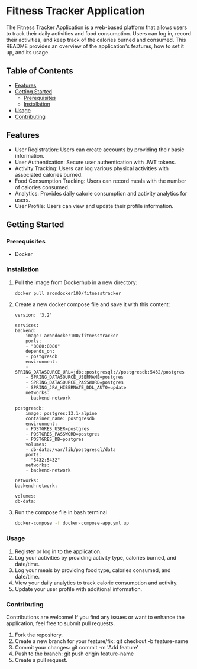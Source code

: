 # Fitness Tracker Application

The Fitness Tracker Application is a web-based platform that allows users to track their daily activities and food consumption. Users can log in, record their activities, and keep track of the calories burned and consumed. This README provides an overview of the application's features, how to set it up, and its usage.

## Table of Contents

- [Features](#features)
- [Getting Started](#getting-started)
    - [Prerequisites](#prerequisites)
    - [Installation](#installation)
- [Usage](#usage)
- [Contributing](#contributing)

## Features

- User Registration: Users can create accounts by providing their basic information.
- User Authentication: Secure user authentication with JWT tokens.
- Activity Tracking: Users can log various physical activities with associated calories burned.
- Food Consumption Tracking: Users can record meals with the number of calories consumed.
- Analytics: Provides daily calorie consumption and activity analytics for users.
- User Profile: Users can view and update their profile information.

## Getting Started

### Prerequisites

- Docker

### Installation

1. Pull the image from Dockerhub in a new directory:

   ```sh
   docker pull arondocker100/fitnesstracker
   

2. Create a new docker compose file and save it with this content:

    ```docker
    version: '3.2'

    services:
    backend:
        image: arondocker100/fitnesstracker
        ports:
        - "8080:8080"
        depends_on:
        - postgresdb
        environment:
        - SPRING_DATASOURCE_URL=jdbc:postgresql://postgresdb:5432/postgres
        - SPRING_DATASOURCE_USERNAME=postgres
        - SPRING_DATASOURCE_PASSWORD=postgres
        - SPRING_JPA_HIBERNATE_DDL_AUTO=update
        networks:
        - backend-network

    postgresdb:
        image: postgres:13.1-alpine
        container_name: postgresdb
        environment:
        - POSTGRES_USER=postgres
        - POSTGRES_PASSWORD=postgres
        - POSTGRES_DB=postgres
        volumes:
        - db-data:/var/lib/postgresql/data
        ports:
        - "5432:5432"
        networks:
        - backend-network

    networks:
    backend-network:

    volumes:
    db-data:

3. Run the compose file in bash terminal

    ```sh
    docker-compose -f docker-compose-app.yml up


### Usage
1. Register or log in to the application.
2. Log your activities by providing activity type, calories burned, and date/time.
3. Log your meals by providing food type, calories consumed, and date/time.
4. View your daily analytics to track calorie consumption and activity.
5. Update your user profile with additional information.

### Contributing
Contributions are welcome! If you find any issues or want to enhance the application, feel free to submit pull requests.

1. Fork the repository.
2. Create a new branch for your feature/fix: git checkout -b feature-name
3. Commit your changes: git commit -m 'Add feature'
4. Push to the branch: git push origin feature-name
5. Create a pull request.